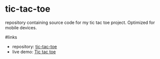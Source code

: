# tic-tac-toe
repository containing source code for my tic tac toe project. Optimized for mobile devices.

#links
- repository: [tic-tac-toe](https://github.com/LitFill/tic-tac-toe/)
- live demo: [Tic tac toe](https://litfill.github.io/tic-tac-toe/)
